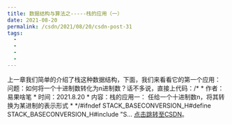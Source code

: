 ```yaml
---
title: 数据结构与算法之-----栈的应用（一）
date: 2021-08-20
permalink: /csdn/2021/08/20/csdn-post-31
tags:
  - 
  - 
  - 
  - 
---
```


上一章我们简单的介绍了栈这种数据结构，下面，我们来看看它的第一个应用：    问题：如何将一个十进制数转化为n进制数？话不多说，直接上代码：/* * 作者：易果啥笔 * 时间：2021.8.20 * 内容：栈的应用一： 任给一个十进制数n，将其转换为某进制的表示形式 * */#ifndef STACK_BASECONVERSION_H#define STACK_BASECONVERSION_H#include "S... [点击跳转至CSDN](https://blog.csdn.net/sixibiheye/article/details/119817878)。